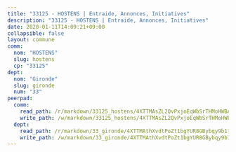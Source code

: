 ```yaml
---
title: "33125 - HOSTENS | Entraide, Annonces, Initiatives"
description: "33125 - HOSTENS | Entraide, Annonces, Initiatives"
date: 2020-01-11T14:09:21+09:00
collapsible: false
layout: commune
comm:
  nom: "HOSTENS"
  slug: hostens
  cp: "33125"
dept:
  nom: "Gironde"
  slug: gironde
  num: "33"
peerpad:
  comm:
    read_path: /r/markdown/33125_hostens/4XTTMAsZL2QvPxjoEqWbSrTHMoHWBAf5PnsiUoz6f2L5oNKZz
    write_path: /w/markdown/33125_hostens/4XTTMAsZL2QvPxjoEqWbSrTHMoHWBAf5PnsiUoz6f2L5oNKZz-K3TgUdyM22YTaruzYXjNR1gG765d1TLNZiB2Zkm5LVejTWLNmtt4wqc9TayqVesEr7ZkRdzg6h66GBVtKUKPfjqYYFiXSzEDUCw5BRbWpX3n3krJFbpQq7cn6q2jurXbqM7Zya4Q
  dept:
    read_path: /r/markdown/33_gironde/4XTTMAthXvdtPoZt1bgYUR8GBybqy9b1tLUaaKDw5iKj57LRt
    write_path: /w/markdown/33_gironde/4XTTMAthXvdtPoZt1bgYUR8GBybqy9b1tLUaaKDw5iKj57LRt-K3TgU8ogmN5s8hbKrZhkV9P1KQiFepNWXjoYRvdMTW1jt7eRXTmrjG677tN9mcUTsALjzYGgb8mvcrYPJn2Jd8cTiBmF9aZcbgdcQL1kzCPJnSf6X8tpEcGPdTr5qT6cQqEpt6oQ
---
```


